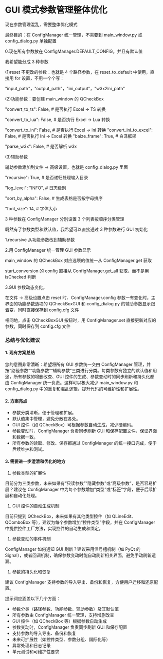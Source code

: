 # GUI 模式参数管理整体优化

现在参数管理混乱，需要整体优化模式

最终目的：在 ConfigManager 统一管理，不需要到 main_window.py 或 config_dialog.py 单独配置

0.现在所有参数放在 ConfigManager.DEFAULT_CONFIG，并且有默认值

我希望能分成 3 种参数

(1)reset 不更改的参数：也就是 4 个路径参数，在 reset_to_default 中使用，直接用 for 设置，不用一个个写：

"input_path"，"output_path"，"ini_output"，"w3x2lni_path"

(2)功能参数：要创建 main_window 的 QCheckBox

"convert_to_ts": False, # 是否执行 Excel -> TS 转换

"convert_to_lua": False, # 是否执行 Excel -> Lua 转换

"convert_to_ini": False, # 是否执行 Excel -> Ini 转换 "convert_ini_to_excel": False, # 是否执行 Ini -> Excel 转换 "baize_frame": True, # 白泽框架

"parse_w3x": False, # 是否解析 w3x

(3)辅助参数

辅助参数添加到文件 → 高级设置，也就是 config_dialog.py 里面

"recursive": True, # 是否递归处理输入目录

"log_level": "INFO", # 日志级别

"sort_by_alpha": False, # 生成表格是否按字母排序

"font_size": 14, # 字体大小

3 种参数在 ConfigManager 分别设置 3 个列表按顺序分类管理

既然有了参数类型和默认值，我希望可以直接通过 3 种参数进行 GUI 初始化

1.recursive 从功能参数改到辅助参数

2.用 ConfigManager 统一管理 GUI 参数显示

main_window 的 QCheckBox 对应选项的值统一从 ConfigManager.get 获取

start_conversion 的 config 直接从 ConfigManager.get_all 获取，而不是用 isChecked 判断

3.GUI 参数动态变化。

在文件 → 高级设置点击 reset 时、ConfigManager.config 参数一有变化时，主界面的功能参数选项的 QCheckBoxGUI 和 config_dialog.py 的辅助参数显示跟着变，同时直接保存到 config.cfg 文件

相同地，点击 QCheckBoxGUI 按钮时，用 ConfigManager.set 直接更新对应的参数，同时保存到 config.cfg 文件

### 总结与优化建议

#### 1. 现有方案总结

您的意图非常清晰：希望将所有 GUI 参数统一交由 ConfigManager 管理，并按“路径参数”“功能参数”“辅助参数”三类进行分类。每类参数有独立的默认值和用途，所有参数的增删改查、GUI 控件的生成、参数变动时的同步刷新和持久化都由 ConfigManager 统一负责。这样可以极大减少 main_window.py 和 config_dialog.py 中的重复和混乱逻辑，提升代码的可维护性和扩展性。

#### 2. 方案亮点

- 参数分类清晰，便于管理和扩展。
- 默认值集中管理，避免分散在各处。
- GUI 控件（如 QCheckBox）可根据参数自动生成，减少硬编码。
- 参数变动时，ConfigManager 负责同步刷新 GUI 和保存配置文件，保证界面和数据一致。
- 所有参数的读取、修改、保存都通过 ConfigManager 的统一接口完成，便于后续维护和测试。

#### 3. 需要进一步澄清和优化的地方

1. 参数类型的扩展性

目前分为三类参数，未来如果有“只读参数”“隐藏参数”或“高级参数”，是否容易扩展？建议在 ConfigManager 中为每个参数增加“类型”或“标签”字段，便于后续扩展和自动化处理。

1. GUI 控件的自动生成机制

目前只提到 QCheckBox，未来如果有其他类型控件（如 QLineEdit、QComboBox 等），建议为每个参数增加“控件类型”字段，并在 ConfigManager 中提供控件工厂方法，实现控件的自动生成和绑定。

1. 参数变动的事件机制

ConfigManager 如何通知 GUI 刷新？建议采用信号槽机制（如 PyQt 的 Signal），或者回调机制，确保参数变动时能自动刷新相关界面，避免手动刷新遗漏。

1. 参数的持久化和恢复

建议 ConfigManager 支持参数的导入导出、备份和恢复，方便用户迁移和还原配置。

提示词应涵盖以下几个方面：

- 参数分类（路径参数、功能参数、辅助参数）及其默认值
- 所有参数由 ConfigManager 统一管理，支持增删改查
- GUI 控件（如 QCheckBox 等）根据参数自动生成
- 参数变动时，ConfigManager 负责同步刷新 GUI 和保存配置
- 支持参数的导入导出、备份和恢复
- 未来可扩展性（如控件类型、参数分组、国际化等）
- 异常处理和日志记录
- 单元测试和可维护性要求
